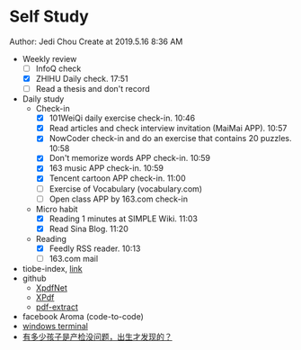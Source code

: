 # Self Study

Author: Jedi Chou
Create at 2019.5.16 8:36 AM

* Weekly review
  -[ ] InfoQ check
  -[x] ZHIHU Daily check. 17:51
  -[ ] Read a thesis and don't record

* Daily study
  * Check-in
    -[x] 101WeiQi daily exercise check-in. 10:46
    -[x] Read articles and check interview invitation (MaiMai APP). 10:57
    -[x] NowCoder check-in and do an exercise that contains 20 puzzles. 10:58
    -[x] Don't memorize words APP check-in. 10:59
    -[x] 163 music APP check-in. 10:59
    -[x] Tencent cartoon APP check-in. 11:00
    -[ ] Exercise of Vocabulary (vocabulary.com)
    -[ ] Open class APP by 163.com check-in

  * Micro habit
    -[x] Reading 1 minutes at SIMPLE Wiki. 11:03
    -[x] Read Sina Blog. 11:20

  * Reading
    -[x] Feedly RSS reader. 10:13
    -[ ] 163.com mail

* tiobe-index, [link](https://www.tiobe.com/tiobe-index/)
* github
  * [XpdfNet](https://github.com/gqy117/XpdfNet)
  * [XPdf](https://github.com/fzani/xpdf)
  * [pdf-extract](https://github.com/poulfoged/pdf-extract)
* facebook Aroma (code-to-code)
* [windows terminal](https://github.com/microsoft/Terminal)
* [有多少孩子是产检没问题，出生才发现的？](https://www.zhihu.com/question/320505054/answer/679311588)
